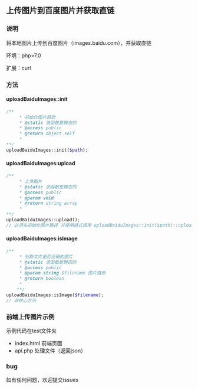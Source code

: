 ## 上传图片到百度图片并获取直链

### 说明

将本地图片上传到百度图片（images.baidu.com），并获取直链

环境：php>7.0

扩展：curl 

### 方法

#### uploadBaiduImages::init

```php
/**
     * 初始化图片路劲
     * @static 该函数是静态的
     * @access public
     * @return object self
     *
**/
uploadBaiduImages::init($path);
```

#### uploadBaiduImages:upload

```php
/**
     * 上传图片
     * @static 该函数是静态的
     * @access public
     * @param void
     * @return string array 
     *
**/
uploadBaiduImages::upload();
// 必须先初始化图片路径 并使用链式调用 uploadBaiduImages::init($path)::upload();

```

#### uploadBaiduImages:isImage 

```php
/**
     * 判断文件是否正确的图片
     * @static 该函数是静态的
     * @access public 
     * @param string $filename 图片路劲
     * @return boolean
     *
    **/
uploadBaiduImages:isImage($filename);
// 非核心方法
```

### 前端上传图片示例

示例代码在test文件夹

- index.html 前端页面
- api.php 处理文件（返回json）

### bug

如有任何问题，欢迎提交issues
